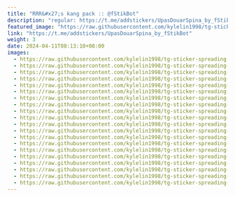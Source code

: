 ```yaml
---
title: "RRR&#x27;s kang pack :: @fStikBot"
description: "regular: https://t.me/addstickers/UpasDouarSpina_by_fStikBot"
featured_image: "https://raw.githubusercontent.com/kylelin1998/tg-sticker-spreading-worldwide-images/main/img/37a5fb0c-274b-4134-bf37-29b8cb42bd65.jpg"
link: "https://t.me/addstickers/UpasDouarSpina_by_fStikBot"
weight: 3
date: 2024-04-11T08:13:10+08:00
images:
  - https://raw.githubusercontent.com/kylelin1998/tg-sticker-spreading-worldwide-images/main/img/37a5fb0c-274b-4134-bf37-29b8cb42bd65.jpg
  - https://raw.githubusercontent.com/kylelin1998/tg-sticker-spreading-worldwide-images/main/img/c225fc51-eb2e-45e5-99b0-5b19177e095c.jpg
  - https://raw.githubusercontent.com/kylelin1998/tg-sticker-spreading-worldwide-images/main/img/3f388527-6c74-424b-a440-f4ac6be9f510.jpg
  - https://raw.githubusercontent.com/kylelin1998/tg-sticker-spreading-worldwide-images/main/img/8671d681-7fdc-495f-9788-e78d8a9da115.jpg
  - https://raw.githubusercontent.com/kylelin1998/tg-sticker-spreading-worldwide-images/main/img/10b19ec2-99bb-4454-95de-d88b0a8a8489.jpg
  - https://raw.githubusercontent.com/kylelin1998/tg-sticker-spreading-worldwide-images/main/img/0698b4c4-b6af-4174-8449-4a5f562200a4.jpg
  - https://raw.githubusercontent.com/kylelin1998/tg-sticker-spreading-worldwide-images/main/img/7cc17cb0-d74a-44e6-b6a3-00de31f32f3d.jpg
  - https://raw.githubusercontent.com/kylelin1998/tg-sticker-spreading-worldwide-images/main/img/54431aa3-e631-4352-b1ae-7a3c24b2e365.jpg
  - https://raw.githubusercontent.com/kylelin1998/tg-sticker-spreading-worldwide-images/main/img/6a838af4-d070-458d-88d3-665514a553d8.jpg
  - https://raw.githubusercontent.com/kylelin1998/tg-sticker-spreading-worldwide-images/main/img/39f927eb-c7a0-410f-9b74-006d5259cad1.jpg
  - https://raw.githubusercontent.com/kylelin1998/tg-sticker-spreading-worldwide-images/main/img/e29d979e-f1dc-409e-8e62-e0a6649b87f2.jpg
  - https://raw.githubusercontent.com/kylelin1998/tg-sticker-spreading-worldwide-images/main/img/0e61f197-0bb0-4102-bd18-f31cd8a47d4f.jpg
  - https://raw.githubusercontent.com/kylelin1998/tg-sticker-spreading-worldwide-images/main/img/0adb875f-9c12-4676-8be0-5283ec3c047e.jpg
  - https://raw.githubusercontent.com/kylelin1998/tg-sticker-spreading-worldwide-images/main/img/539149c3-5b11-4a1d-8320-b444afbb6051.jpg
  - https://raw.githubusercontent.com/kylelin1998/tg-sticker-spreading-worldwide-images/main/img/bc3bd795-d065-4dda-819e-9c582e6e3b87.jpg
  - https://raw.githubusercontent.com/kylelin1998/tg-sticker-spreading-worldwide-images/main/img/8312fbcb-c17c-48e7-a16a-31a5d90fd743.jpg
  - https://raw.githubusercontent.com/kylelin1998/tg-sticker-spreading-worldwide-images/main/img/171bba5e-5b4e-4eea-82a6-5ac7ff739666.jpg
  - https://raw.githubusercontent.com/kylelin1998/tg-sticker-spreading-worldwide-images/main/img/7eef4ae7-94d4-4f4e-99cd-7795dd9ab28c.jpg
  - https://raw.githubusercontent.com/kylelin1998/tg-sticker-spreading-worldwide-images/main/img/258fa95f-3e57-45af-95f2-43e753d1e892.jpg
  - https://raw.githubusercontent.com/kylelin1998/tg-sticker-spreading-worldwide-images/main/img/a509e840-7b03-42d3-9f2e-917bc3a81141.jpg
---
```

